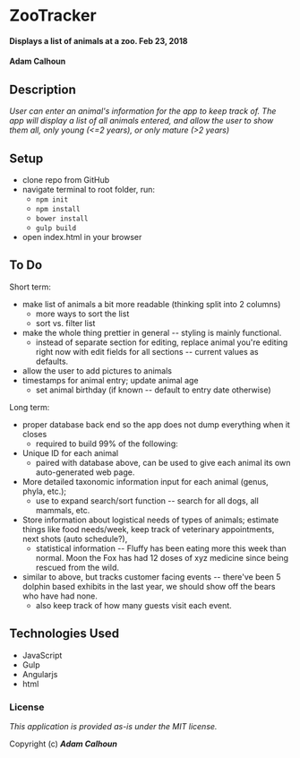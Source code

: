 # ZooTracker

#### Displays a list of animals at a zoo. Feb 23, 2018

#### Adam Calhoun

## Description
_User can enter an animal's information for the app to keep track of. The app will display a list of all animals entered, and allow the user to show them all, only young (<=2 years), or only mature (>2 years)_

## Setup
* clone repo from GitHub
* navigate terminal to root folder, run:
  * ```npm init```
  * ```npm install```
  * ```bower install```
  * ```gulp build```
* open index.html in your browser

## To Do
Short term:
* make list of animals a bit more readable (thinking split into 2 columns)
  * more ways to sort the list
  * sort vs. filter list
* make the whole thing prettier in general -- styling is mainly functional.
  * instead of separate section for editing, replace animal you're editing right now with edit fields for all sections -- current values as defaults.
* allow the user to add pictures to animals
* timestamps for animal entry; update animal age
  * set animal birthday (if known -- default to entry date otherwise)

Long term:
* proper database back end so the app does not dump everything when it closes
  * required to build 99% of the following:
* Unique ID for each animal
  * paired with database above, can be used to give each animal its own auto-generated web page.
* More detailed taxonomic information input for each animal (genus, phyla, etc.);
  * use to expand search/sort function -- search for all dogs, all mammals, etc.
* Store information about logistical needs of types of animals; estimate things like food needs/week, keep track of veterinary appointments, next shots (auto schedule?),
  * statistical information -- Fluffy has been eating more this week than normal. Moon the Fox has had 12 doses of xyz medicine since being rescued from the wild.
* similar to above, but tracks customer facing events -- there've been 5 dolphin based exhibits in the last year, we should show off the bears who have had none.
  * also keep track of how many guests visit each event.

## Technologies Used
* JavaScript
* Gulp
* Angularjs
* html

### License
*This application is provided as-is under the MIT license.*

Copyright (c) **_Adam Calhoun_**
